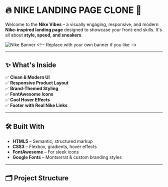 # 🔥 NIKE LANDING PAGE CLONE 👟

Welcome to the **Nike Vibes** – a visually engaging, responsive, and modern **Nike-inspired landing page** designed to showcase your front-end skills. It's all about **style, speed, and sneakers**.

![Nike Banner]([https://i.imgur.com/MpRJ55l.jpg](https://th.bing.com/th/id/R.7ecb22fd61fcaf57bf8b9a17b0098a63?rik=TPhIcpZgIBuO4A&riu=http%3a%2f%2fpngimg.com%2fuploads%2fnike%2fnike_PNG12.png&ehk=S%2bcMWpHgbfcTZOdLleeHaSQtTCy%2fJlsSgGQ343nc5DY%3d&risl=&pid=ImgRaw&r=0)) <!-- Replace with your own banner if you like -->

---

## ✨ What's Inside

✅ **Clean & Modern UI**  
✅ **Responsive Product Layout**  
✅ **Brand-Themed Styling**  
✅ **FontAwesome Icons**  
✅ **Cool Hover Effects**  
✅ **Footer with Real Nike Links**

---

## 🛠️ Built With

- **HTML5** – Semantic, structured markup  
- **CSS3** – Flexbox, gradients, hover effects  
- **FontAwesome** – For sleek icons  
- **Google Fonts** – Montserrat & custom branding styles  

---

## 🗂️ Project Structure

